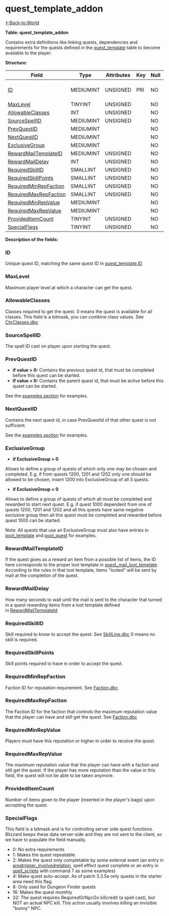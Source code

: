 # quest\_template\_addon

[<-Back-to:World](database-world.md)

**Table: quest\_template\_addon**

Contains extra definitions like linking quests, dependencies and requirements for the quests defined in the [quest\_template](quest_template) table to become available to the player.

**Structure:**

| Field                       | Type         | Attributes | Key | Null | Default | Extra | Comment                               |
|-----------------------------|--------------|------------|-----|------|---------|-------|---------------------------------------|
| [ID][1]                     | MEDIUMINT | UNSIGNED   | PRI | NO   |         |       | Unique ID linked to quest_template.ID |
| [MaxLevel][2]               | TINYINT   | UNSIGNED   |     | NO   |         |       |                                       |
| [AllowableClasses][3]       | INT      | UNSIGNED   |     | NO   |         |       |                                       |
| [SourceSpellID][4]          | MEDIUMINT | UNSIGNED   |     | NO   |         |       |                                       |
| [PrevQuestID][5]            | MEDIUMINT |            |     | NO   |         |       |                                       |
| [NextQuestID][6]            | MEDIUMINT |            |     | NO   |         |       |                                       |
| [ExclusiveGroup][7]         | MEDIUMINT |            |     | NO   |         |       |                                       |
| [RewardMailTemplateID][8]   | MEDIUMINT | UNSIGNED   |     | NO   |         |       |                                       |
| [RewardMailDelay][9]        | INT      | UNSIGNED   |     | NO   |         |       |                                       |
| [RequiredSkillID][10]       | SMALLINT  | UNSIGNED   |     | NO   |         |       |                                       |
| [RequiredSkillPoints][11]   | SMALLINT  | UNSIGNED   |     | NO   |         |       |                                       |
| [RequiredMinRepFaction][12] | SMALLINT  | UNSIGNED   |     | NO   |         |       |                                       |
| [RequiredMaxRepFaction][13] | SMALLINT  | UNSIGNED   |     | NO   |         |       |                                       |
| [RequiredMinRepValue][14]   | MEDIUMINT |            |     | NO   |         |       |                                       |
| [RequiredMaxRepValue][15]   | MEDIUMINT |            |     | NO   |         |       |                                       |
| [ProvidedItemCount][16]     | TINYINT   | UNSIGNED   |     | NO   |         |       |                                       |
| [SpecialFlags][17]          | TINYINT   | UNSIGNED   |     | NO   |         |       |                                       |

[1]: #id
[2]: #maxlevel
[3]: #allowableclasses
[4]: #sourcespellid
[5]: #prevquestid
[6]: #nextquestid
[7]: #exclusivegroup
[8]: #rewardmailtemplateid
[9]: #rewardmaildelay
[10]: #requiredskillid
[11]: #requiredskillpoints
[12]: #requiredminrepfaction
[13]: #requiredmaxrepfaction
[14]: #requiredminrepvalue
[15]: #requiredmaxrepvalue
[16]: #provideditemcount
[17]: #specialflags

**Description of the fields:**

### **ID**

Unique quest ID, matching the same quest ID in [quest\_template.ID](quest_template#id)

### **MaxLevel**

Maximum player level at which a character can get the quest.

### **AllowableClasses**

Classes required to get the quest. 0 means the quest is available for all classes.
This field is a bitmask, you can combine class values. See [ChrClasses.dbc](ChrClasses)

### **SourceSpellID**

The spell ID cast on player upon starting the quest.

### **PrevQuestID**

- **if value > 0:** Contains the previous quest id, that must be completed before this quest can be started.
- **If value < 0:** Contains the parent quest id, that must be active before this quest can be started.

See the [examples section](quest_template#examples-dealing-with-quests) for examples.

### **NextQuestID**

Contains the next quest id, in case PrevQuestId of that other quest is not sufficient.

See the [examples section](quest_template#examples-dealing-with-quests) for examples.

### **ExclusiveGroup**

- **if ExclusiveGroup > 0**

Allows to define a group of quests of which only one may be chosen and completed. E.g. if from quests 1200, 1201 and 1202 only one should be allowed to be chosen, insert 1200 into ExclusiveGroup of all 3 quests.

- **if ExclusiveGroup < 0**

Allows to define a group of quests of which all must be completed and rewarded to start next quest. E.g. if quest 1000 dependent from one of quests 1200, 1201 and 1202 and all this quests have same negative exclusive group then all this quest must be completed and rewarded before quest 1000 can be started.

Note: All quests that use an ExclusiveGroup must also have entries in [pool\_template](pool_template) and [pool\_quest](quest_template#examples-dealing-with-quests) for examples.

### **RewardMailTemplateID**

If the quest gives as a reward an item from a possible list of items, the ID here corresponds to the proper loot template in [quest\_mail\_loot\_template](loot_template). According to the rules in that loot template, items "looted" will be sent by mail at the completion of the quest.

### **RewardMailDelay**

How many seconds to wait until the mail is sent to the character that turned in a quest rewarding items from a loot template defined in [RewardMailTemplateId](quest_template#rewardmailtemplateid)

### **RequiredSkillID**

Skill required to know to accept the quest. See [SkillLine.dbc](SkillLine)
0 means no skill is required.

### **RequiredSkillPoints**

Skill points required to have in order to accept the quest.

### **RequiredMinRepFaction**

Faction ID for reputation requirement. See [Faction.dbc](Faction)

### **RequiredMaxRepFaction**

The Faction ID for the faction that controls the maximum reputation value that the player can have and still get the quest. See [Faction.dbc](Faction)

### **RequiredMinRepValue**

Players must have this reputation or higher in order to receive the quest.

### **RequiredMaxRepValue**

The maximum reputation value that the player can have with a faction and still get the quest. If the player has more reputation than the value in this field, the quest will not be able to be taken anymore.

### **ProvidedItemCount**

Number of items given to the player (inserted in the player's bags) upon accepting the quest.

### **SpecialFlags**

This field is a bitmask and is for controlling server side quest functions. Blizzard keeps these data server-side and they are not sent to the client, so we have to populate the field manually.

- 0: No extra requirements
- 1: Makes the quest repeatable.
- 2: Makes the quest only completable by some external event (an entry in [areatrigger\_involvedrelation](areatrigger_involvedrelation), spell effect quest complete or an entry in [spell\_scripts](scripts) with command 7 as some examples)
- 4: Make quest auto-accept. As of patch 3.3.5a only quests in the starter area need this flag.
- 8: Only used for Dungeon Finder quests
- 16: Makes the quest monthly
- 32: The quest requires RequiredOrNpcGo killcredit (a spell cast), but NOT an actual NPC kill. This action usually involves killing an invisible "bunny" NPC.
